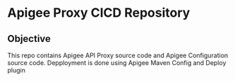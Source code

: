 # Apigee Proxy CICD Repository

## Objective 
This repo contains Apigee API Proxy source code and Apigee Configuration source code.
Depployment is done using Apigee Maven Config and Deploy plugin